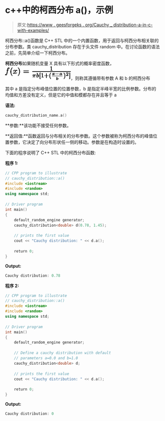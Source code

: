 # c++中的柯西分布 a()，示例

> 原文:[https://www . geesforgeks . org/Cauchy _ distribution-a-in-c-with-examples/](https://www.geeksforgeeks.org/cauchy_distribution-a-in-c-with-examples/)

柯西分布::a()函数是 C++ STL 中的一个内置函数，用于返回与柯西分布相关联的分布参数。类 cauchy_distribution 存在于头文件 random 中。在讨论函数的语法之前，先简单介绍一下柯西分布。

**柯西分布**如果随机变量 X 具有以下形式的概率密度函数，
![ f(x)=\frac{1}{\pi b[1+(\frac{x-a}{b})^2]} ](img/5aefb04dd9d7266149134e9d7a480a3e.png "Rendered by QuickLaTeX.com")，则称其遵循带有参数 A 和 b 的柯西分布

其中 a 是指定分布峰值位置的位置参数，b 是指定半峰半宽的比例参数。分布的均值和方差没有定义，但是它的中值和模都存在并且等于 a

**语法:**

```cpp
cauchy_distribution_name.a()
```

**参数:**该功能不接受任何参数。

**返回值:**函数返回与分布相关的分布参数。这个参数被称为柯西分布的峰值位置参数，它决定了向分布形状任一侧的移动。参数是在构造时设置的。

下面的程序说明了 C++ STL 中的柯西分布函数:

**程序 1:**

```cpp
// CPP program to illustrate
// cauchy_distribution::a()
#include <iostream>
#include <random>
using namespace std;

// Driver program
int main()
{
    default_random_engine generator;
    cauchy_distribution<double> d(0.78, 1.45);

    // prints the first value
    cout << "Cauchy distribution: " << d.a();

    return 0;
}
```

**Output:**

```cpp
Cauchy distribution: 0.78

```

**程序 2:**

```cpp
// CPP program to illustrate
// cauchy_distribution::a()
#include <iostream>
#include <random>
using namespace std;

// Driver program
int main()
{
    default_random_engine generator;

    // Define a cauchy distribution with default 
    // parameters a=0.0 and b=1.0
    cauchy_distribution<double> d;

    // prints the first value
    cout << "Cauchy distribution: " << d.a();

    return 0;
}
```

**Output:**

```cpp
Cauchy distribution: 0

```